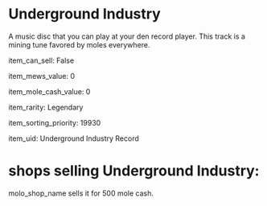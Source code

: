 # Underground Industry

A music disc that you can play at your den record player. This track is a mining tune favored by moles everywhere.

item_can_sell: False

item_mews_value: 0

item_mole_cash_value: 0

item_rarity: Legendary

item_sorting_priority: 19930

item_uid: Underground Industry Record

# shops selling Underground Industry:

molo_shop_name sells it for 500 mole cash.